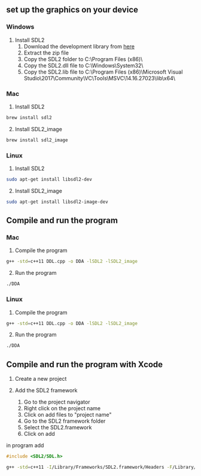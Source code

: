 ## set up the graphics on your device

### Windows
1. Install SDL2
    1. Download the development library from [here](https://www.libsdl.org/download-2.0.php)
    2. Extract the zip file
    3. Copy the SDL2 folder to C:\Program Files (x86)\
    4. Copy the SDL2.dll file to C:\Windows\System32\
    5. Copy the SDL2.lib file to C:\Program Files (x86)\Microsoft Visual Studio\2017\Community\VC\Tools\MSVC\14.16.27023\lib\x64\


    
### Mac
1. Install SDL2
```bash
brew install sdl2
```

2. Install SDL2_image
```bash
brew install sdl2_image
```

### Linux
1. Install SDL2
```bash
sudo apt-get install libsdl2-dev
```

2. Install SDL2_image
```bash
sudo apt-get install libsdl2-image-dev
```

## Compile and run the program
### Mac
1. Compile the program
```bash
g++ -std=c++11 DDL.cpp -o DDA -lSDL2 -lSDL2_image
```

2. Run the program
```bash
./DDA
```

### Linux
1. Compile the program
```bash
g++ -std=c++11 DDL.cpp -o DDA -lSDL2 -lSDL2_image
```

2. Run the program
```bash
./DDA
```

## Compile and run the program with Xcode
1. Create a new project
2. Add the SDL2 framework

    1. Go to the project navigator
    2. Right click on the project name
    3. Click on add files to "project name"
    4. Go to the SDL2 framework folder
    5. Select the SDL2.framework
    6. Click on add

in program add 
```c++
#include <SDL2/SDL.h>
```
```bash
g++ -std=c++11 -I/Library/Frameworks/SDL2.framework/Headers -F/Library/Frameworks DDL.cpp -o DDA -framework SDL2
```